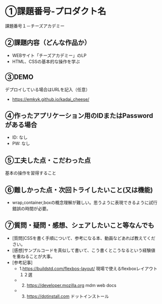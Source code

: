 
# ①課題番号-プロダクト名

課題番号１－チーズアカデミー

## ②課題内容（どんな作品か）

- WEBサイト「チーズアカデミー」のLP
- HTML、CSSの基本的な操作を学ぶ

## ③DEMO

デプロイしている場合はURLを記入（任意）

-  https://emkyk.github.io/kadai_cheese/


## ④作ったアプリケーション用のIDまたはPasswordがある場合

- ID: なし
- PW: なし

## ⑤工夫した点・こだわった点

基本の操作を習得すること

## ⑥難しかった点・次回トライしたいこと(又は機能)

- wrap,container,boxの概念理解が難しい。思うように表現できるように試行錯誤の時間が必要。

## ⑦質問・疑問・感想、シェアしたいこと等なんでも

- [質問]CSSを書く手順について、参考になる本、動画などあれば教えてください。
- [感想]サンプルコードを真似して書いて、こう書くとこうなるという経験値を重ねることが大事。
- [参考記事]
  - 1.https://buildstd.com/flexbos-layout/   現場で使えるflexboxレイアウト１２選 
  - 2. https://developer.mozilla.org    mdm web docs
  - 3. https://dotinstall.com        ドットインストール